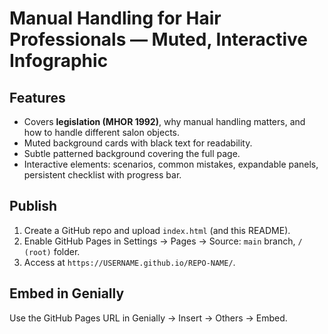 # Manual Handling for Hair Professionals — Muted, Interactive Infographic

## Features
- Covers **legislation (MHOR 1992)**, why manual handling matters, and how to handle different salon objects.
- Muted background cards with black text for readability.
- Subtle patterned background covering the full page.
- Interactive elements: scenarios, common mistakes, expandable panels, persistent checklist with progress bar.

## Publish
1. Create a GitHub repo and upload `index.html` (and this README).
2. Enable GitHub Pages in Settings → Pages → Source: `main` branch, `/ (root)` folder.
3. Access at `https://USERNAME.github.io/REPO-NAME/`.

## Embed in Genially
Use the GitHub Pages URL in Genially → Insert → Others → Embed.
